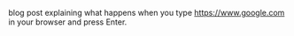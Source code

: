  blog post explaining what happens when you type https://www.google.com in your browser and press Enter.